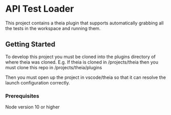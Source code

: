 # API Test Loader

This project contains a theia plugin that supports automatically grabbing all the tests in the workspace and running them.

## Getting Started

To develop this project you must be cloned into the plugins directory of where theia was cloned.
E.g. 
If theia is cloned in /projects/theia
then you must clone this repo in /projects/theia/plugins

Then you must open up the project in vscode/theia so that it can resolve the launch configuration correctly.

### Prerequisites

Node version 10 or higher
